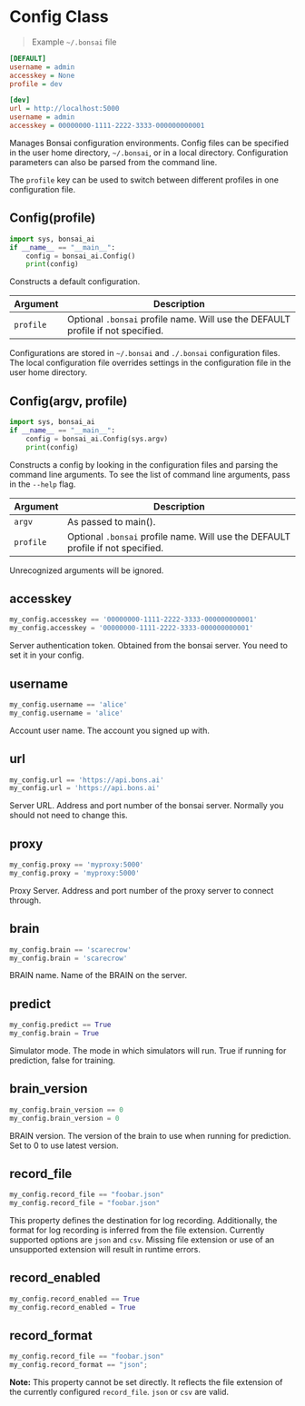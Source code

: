 # Config Class

> Example `~/.bonsai` file

```ini
[DEFAULT]
username = admin
accesskey = None
profile = dev

[dev]
url = http://localhost:5000
username = admin
accesskey = 00000000-1111-2222-3333-000000000001
```

Manages Bonsai configuration environments.
Config files can be specified in the user home directory, `~/.bonsai`,
or in a local directory. Configuration parameters can also be parsed from
the command line.

The `profile` key can be used to switch between different profiles in
one configuration file.

## Config(profile)

```python
import sys, bonsai_ai
if __name__ == "__main__":
    config = bonsai_ai.Config()
    print(config)
```

Constructs a default configuration.

| Argument | Description |
| ---      | ---         |
|`profile` | Optional `.bonsai` profile name. Will use the DEFAULT profile if not specified. |

Configurations are stored in `~/.bonsai` and `./.bonsai` configuration files.
The local configuration file overrides settings in the configuration file in the user home directory.

## Config(argv, profile)

```python
import sys, bonsai_ai
if __name__ == "__main__":
    config = bonsai_ai.Config(sys.argv)
    print(config)
```

Constructs a config by looking in the configuration files and parsing the command line arguments.
To see the list of command line arguments, pass in the `--help` flag.

| Argument  | Description |
| ---       | ---         |
| `argv`    | As passed to main(). |
| `profile` | Optional `.bonsai` profile name. Will use the DEFAULT profile if not specified. |

Unrecognized arguments will be ignored.

## accesskey

```python
my_config.accesskey == '00000000-1111-2222-3333-000000000001'
my_config.accesskey = '00000000-1111-2222-3333-000000000001'
```

Server authentication token.
Obtained from the bonsai server. You need to set it in your config.

## username

```python
my_config.username == 'alice'
my_config.username = 'alice'
```

Account user name.
The account you signed up with.

## url

```python
my_config.url == 'https://api.bons.ai'
my_config.url = 'https://api.bons.ai'
```

Server URL.
Address and port number of the bonsai server. Normally you should not need to change this.

## proxy

```python
my_config.proxy == 'myproxy:5000'
my_config.proxy = 'myproxy:5000'
```

Proxy Server.
Address and port number of the proxy server to connect through.

## brain

```python
my_config.brain == 'scarecrow'
my_config.brain = 'scarecrow'
```

BRAIN name.
Name of the BRAIN on the server.

## predict

```python
my_config.predict == True
my_config.brain = True
```

Simulator mode.
The mode in which simulators will run. True if running for prediction, false for training.

## brain_version

```python
my_config.brain_version == 0
my_config.brain_version = 0
```

BRAIN version.
The version of the brain to use when running for prediction. Set to 0 to use latest version.

## record_file

```python
my_config.record_file == "foobar.json"
my_config.record_file = "foobar.json"
```

This property defines the destination for log recording. Additionally, the format for log recording is inferred from the file extension. Currently supported options are `json` and `csv`. Missing file extension or use of an unsupported extension will result in runtime errors.

## record_enabled

```python
my_config.record_enabled == True
my_config.record_enabled = True
```

## record_format

```python
my_config.record_file == "foobar.json"
my_config.record_format == "json";
```

**Note:** This property cannot be set directly. It reflects the file extension of the currently configured `record_file`. `json` or `csv` are valid.
